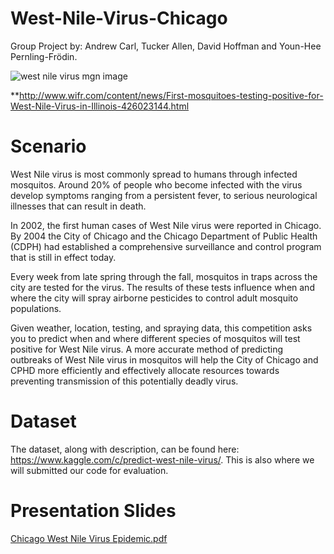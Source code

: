 # West-Nile-Virus-Chicago
Group Project by: Andrew Carl, Tucker Allen, David Hoffman and Youn-Hee Pernling-Frödin.

![west nile virus mgn image](https://user-images.githubusercontent.com/35437820/38501969-395608f2-3bdc-11e8-97dc-ab33ee749eab.jpg)

 **http://www.wifr.com/content/news/First-mosquitoes-testing-positive-for-West-Nile-Virus-in-Illinois-426023144.html
 
# Scenario
West Nile virus is most commonly spread to humans through infected mosquitos. Around 20% of people who become infected with the virus develop symptoms ranging from a persistent fever, to serious neurological illnesses that can result in death.

In 2002, the first human cases of West Nile virus were reported in Chicago. By 2004 the City of Chicago and the Chicago Department of Public Health (CDPH) had established a comprehensive surveillance and control program that is still in effect today.

Every week from late spring through the fall, mosquitos in traps across the city are tested for the virus. The results of these tests influence when and where the city will spray airborne pesticides to control adult mosquito populations.

Given weather, location, testing, and spraying data, this competition asks you to predict when and where different species of mosquitos will test positive for West Nile virus. A more accurate method of predicting outbreaks of West Nile virus in mosquitos will help the City of Chicago and CPHD more efficiently and effectively allocate resources towards preventing transmission of this potentially deadly virus. 

# Dataset
The dataset, along with description, can be found here: https://www.kaggle.com/c/predict-west-nile-virus/. This is also where we will submitted our code for evaluation.  

# Presentation Slides

[Chicago West Nile Virus Epidemic.pdf](https://github.com/Andrew-Carl/West-Nile-Virus-Chicago/files/1890140/Chicago.West.Nile.Virus.Epidemic.pdf)

